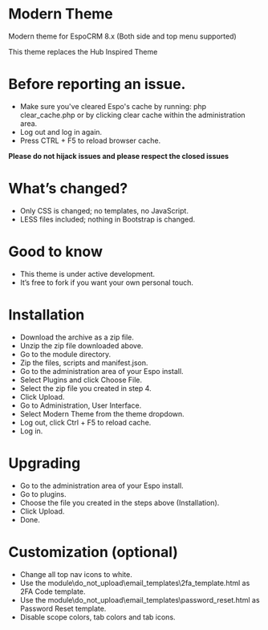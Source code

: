 # Modern Theme
Modern theme for EspoCRM 8.x (Both side and top menu supported)

This theme replaces the Hub Inspired Theme

# Before reporting an issue.
- Make sure you've cleared Espo's cache by running: php clear_cache.php or by clicking clear cache within the administration area.
- Log out and log in again.
- Press CTRL + F5 to reload browser cache.

**Please do not hijack issues and please respect the closed issues**

# What’s changed?
- Only CSS is changed; no templates, no JavaScript.
- LESS files included; nothing in Bootstrap is changed.

# Good to know
- This theme is under active development.
- It’s free to fork if you want your own personal touch.

# Installation
- Download the archive as a zip file.
- Unzip the zip file downloaded above.
- Go to the module directory.
- Zip the files, scripts and manifest.json.
- Go to the administration area of your Espo install.
- Select Plugins and click Choose File.
- Select the zip file you created in step 4.
- Click Upload.
- Go to Administration, User Interface.
- Select Modern Theme from the theme dropdown.
- Log out, click Ctrl + F5 to reload cache.
- Log in.

# Upgrading
- Go to the administration area of your Espo install.
- Go to plugins.
- Choose the file you created in the steps above (Installation).
- Click Upload.
- Done.

# Customization (optional)
- Change all top nav icons to white.
- Use the module\do_not_upload\email_templates\2fa_template.html as 2FA Code template.
- Use the module\do_not_upload\email_templates\password_reset.html as Password Reset template.
- Disable scope colors, tab colors and tab icons.
